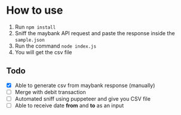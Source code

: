# How to use

1. Run `npm install`
1. Sniff the maybank API request and paste the response inside the `sample.json`
2. Run the command `node index.js`
3. You will get the csv file


## Todo
- [x] Able to generate csv from maybank response (manually)
- [ ] Merge with debit transaction
- [ ] Automated sniff using puppeteer and give you CSV file
- [ ] Able to receive date **from** and **to** as an input